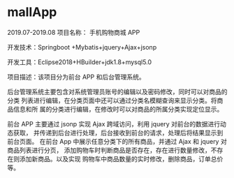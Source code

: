 # mallApp

2019.07-2019.08 项目名称： 手机购物商城 APP

开发技术：Springboot +Mybatis+jquery+Ajax+jsonp

开发工具：Eclipse2018+HBuilder+jdk1.8+mysql5.0

项目描述：该项目分为前台 APP 和后台管理系统。

后台管理系统主要包含对系统管理员账号的编辑以及密码修改，同时可以对商品的分类
列表进行编辑，在分类页面中还可以通过分类名模糊查询来显示分类。将商品信息和所
属的分类进行编辑，在修改时可以对商品的所属分类实现定位显示。

前台 APP 主要通过 jsonp 实现 Ajax 跨域访问，利用 jquery 对前台的数据进行动态获取，
并传递到后台进行处理，后台接收到前台的请求，处理后将结果显示到前台页面。
在前台 App 中展示任意分类下的所有商品，并通过 Ajax 和 jquery 对商品列表进行分页，
添加购物车时判断商品是否存在，存在进行数量修改，不存在则添加新商品。以及实现
购物车中商品数量的实时修改，删除商品，订单总价等。

